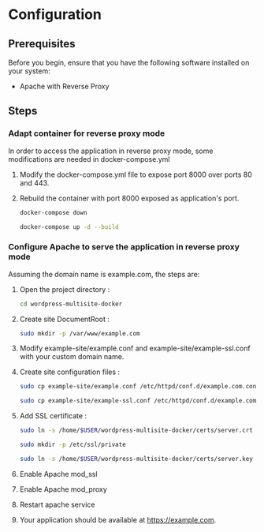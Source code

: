 # Configuration

## Prerequisites

Before you begin, ensure that you have the following software installed on your system:

- Apache with Reverse Proxy

## Steps

### Adapt container for reverse proxy mode

In order to access the application in reverse proxy mode, some modifications are needed in docker-compose.yml

1. Modify the docker-compose.yml file to expose port 8000 over ports 80 and 443.

2. Rebuild the container with port 8000 exposed as application's port.

    ```bash
    docker-compose down
    ```
    ```bash
    docker-compose up -d --build
    ```

### Configure Apache to serve the application in reverse proxy mode

Assuming the domain name is example.com, the steps are:

1. Open the project directory :
    ```bash
    cd wordpress-multisite-docker
   ```

2. Create site DocumentRoot :
    ```bash
    sudo mkdir -p /var/www/example.com
    ```

3. Modify example-site/example.conf and example-site/example-ssl.conf with your custom domain name.

4. Create site configuration files :
    ```bash
    sudo cp example-site/example.conf /etc/httpd/conf.d/example.com.conf
    ```
    ```bash
    sudo cp example-site/example-ssl.conf /etc/httpd/conf.d/example.com-ssl.conf
    ```

5. Add SSL certificate :
    ```bash
    sudo ln -s /home/$USER/wordpress-multisite-docker/certs/server.crt /etc/ssl/certs/server.crt
    ```
    ```bash
    sudo mkdir -p /etc/ssl/private
    ```
    ```bash
    sudo ln -s /home/$USER/wordpress-multisite-docker/certs/server.key /etc/ssl/private/server.key
    ```

6. Enable Apache mod_ssl

7. Enable Apache mod_proxy

8. Restart apache service

9. Your application should be available at https://example.com.